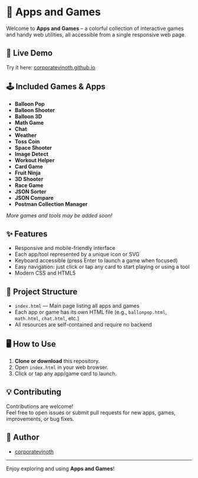 # 🎲 Apps and Games

Welcome to **Apps and Games** – a colorful collection of interactive games and handy web utilities, all accessible from a single responsive web page.

## 🚀 Live Demo

Try it here: [corporatevinoth.github.io](https://corporatevinoth.github.io/)

## 🕹️ Included Games & Apps

- **Balloon Pop**
- **Balloon Shooter**
- **Balloon 3D**
- **Math Game**
- **Chat**
- **Weather**
- **Toss Coin**
- **Space Shooter**
- **Image Detect**
- **Workout Helper**
- **Card Game**
- **Fruit Ninja**
- **3D Shooter**
- **Race Game**
- **JSON Sorter**
- **JSON Compare**
- **Postman Collection Manager**

_More games and tools may be added soon!_

## ✨ Features

- Responsive and mobile-friendly interface
- Each app/tool represented by a unique icon or SVG
- Keyboard accessible (press Enter to launch a game when focused)
- Easy navigation: just click or tap any card to start playing or using a tool
- Modern CSS and HTML5

## 📁 Project Structure

- `index.html` — Main page listing all apps and games
- Each app or game has its own HTML file (e.g., `ballonpop.html`, `math.html`, `chat.html`, etc.)
- All resources are self-contained and require no backend

## 🖥️ How to Use

1. **Clone or download** this repository.
2. Open `index.html` in your web browser.
3. Click or tap any app/game card to launch.

## 💡 Contributing

Contributions are welcome!  
Feel free to open issues or submit pull requests for new apps, games, improvements, or bug fixes.

## 👤 Author

- [corporatevinoth](https://github.com/corporatevinoth)

---

Enjoy exploring and using **Apps and Games**!
